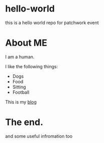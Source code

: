 hello-world
===========

this is a hello world repo for patchwork event 

# About ME 

I am a human. 

I like the following things:
* Dogs
* Food
* Sitting 
* Football

This is my [blog](www.batmanimal.com)

The end. 
=======



and some useful infromation too
